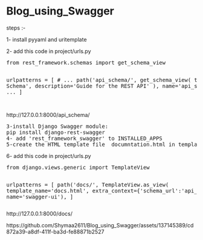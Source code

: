 # Blog_using_Swagger

steps :-
<p>1- install pyyaml and uritemplate</p>
<p>2- add this code in project/urls.py</p>
<pre>
from rest_framework.schemas import get_schema_view

urlpatterns = [
    # ...
    path('api_schema/', get_schema_view(
        title='API Schema',
        description='Guide for the REST API'
    ), name='api_schema'),
    # ...
]

</pre>
<p>http://127.0.0.1:8000/api_schema/</p>
<pre>
3-install Django Swagger module:
pip install django-rest-swagger
4- add 'rest_framework_swagger' to INSTALLED_APPS
5-create the HTML template file  documntation.html in templates/
</pre>
<!DOCTYPE html>
<html>
  <head>
    <title>School Service Documentation</title>
    <meta charset="utf-8"/>
    <meta name="viewport" content="width=device-width, initial-scale=1">
    <link rel="stylesheet" type="text/css" href="//unpkg.com/swagger-ui-dist@3/swagger-ui.css" />
  </head>
  <body>
    <div id="swagger-ui"></div>
    <script src="//unpkg.com/swagger-ui-dist@3/swagger-ui-bundle.js"></script>
    <script>
    const ui = SwaggerUIBundle({
        url: "{% url schema_url %}",
        dom_id: '#swagger-ui',
        presets: [
          SwaggerUIBundle.presets.apis,
          SwaggerUIBundle.SwaggerUIStandalonePreset
        ],
        layout: "BaseLayout"
      })
    </script>
  </body>
</html>

<p>6- add  this code in project/urls.py</p>
<pre>
from django.views.generic import TemplateView

urlpatterns = [
    path('docs/', TemplateView.as_view(
        template_name='docs.html',
        extra_context={'schema_url':'api_schema'}
        ), name='swagger-ui'),
]
</pre>
<p>http://127.0.0.1:8000/docs/</p>

<p>https://github.com/Shymaa2611/Blog_using_Swagger/assets/137145389/cd872a39-a8df-411f-ba3d-fe88871b2527</p>






















